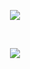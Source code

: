 <p align="center"><img src="https://komarev.com/ghpvc/?username=hamballscott&color=red"></p>
<br>
<p align="center"> <img src="https://spotify-github-profile.kittinanx.com/api/view?uid=31ygin2226l7mc6jtqwyftlv6zoa&cover_image=true&theme=natemoo-re&show_offline=true&background_color=121212&interchange=false&bar_color=df4126&bar_color_cover=false)](https://github.com/kittinan/spotify-github-profile)"> </p>
